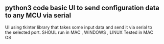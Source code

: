 python3 code basic UI to send configuration data to any MCU via serial
-------------------------------------------------------------------------------------------------------------
UI using tkinter library that takes some input data and send it via serial to the selected port.
SHOUL run in MAC , WINDOWS , LINUX
Tested in MAC OS


